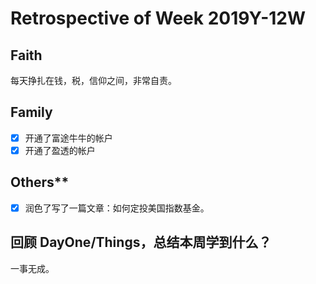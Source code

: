 # Retrospective of Week 2019Y-12W

## Faith

每天挣扎在钱，税，信仰之间，非常自责。


## Family

- [x] 开通了富途牛牛的帐户
- [x] 开通了盈透的帐户

##  Others**

- [x] 润色了写了一篇文章：如何定投美国指数基金。

## 回顾 DayOne/Things，总结本周学到什么？ 

一事无成。

